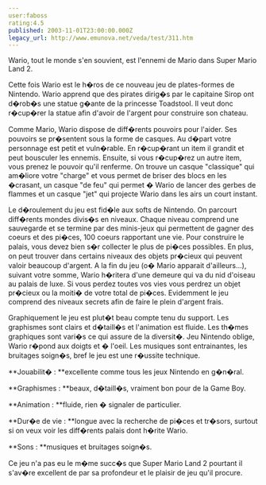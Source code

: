 ```yaml
---
user:faboss
rating:4.5
published: 2003-11-01T23:00:00.000Z
legacy_url: http://www.emunova.net/veda/test/311.htm
---
```

Wario, tout le monde s'en souvient, est l'ennemi de Mario dans Super Mario Land 2\.  

  

Cette fois Wario est le h�ros de ce nouveau jeu de plates-formes de Nintendo. Wario apprend que des pirates dirig�s par le capitaine Sirop ont d�rob�s une statue g�ante de la princesse Toadstool. Il veut donc r�cup�rer la statue afin d'avoir de l'argent pour construire son chateau.  

  

Comme Mario, Wario dispose de diff�rents pouvoirs pour l'aider. Ses pouvoirs se pr�sentent sous la forme de casques. Au d�part votre personnage est petit et vuln�rable. En r�cup�rant un item il grandit et peut bousculer les ennemis. Ensuite, si vous r�cup�rez un autre item, vous prenez le pouvoir qu'il renferme. On trouve un casque "classique" qui am�liore votre "charge" et vous permet de briser des blocs en les �crasant, un casque "de feu" qui permet � Wario de lancer des gerbes de flammes et un casque "jet" qui projecte Wario dans les airs un court instant.  

  

Le d�roulement du jeu est fid�le aux softs de Nintendo. On parcourt diff�rents mondes divis�s en niveaux. Chaque niveau comprend une sauvegarde et se termine par des minis-jeux qui permettent de gagner des coeurs et des pi�ces, 100 coeurs rapportant une vie. Pour construire le palais, vous devez bien s�r collecter le plus de pi�ces possibles. En plus, on peut trouver dans certains niveaux des objets pr�cieux qui peuvent valoir beaucoup d'argent. A la fin du jeu (o� Mario apparait d'ailleurs...), suivant votre somme, Wario h�ritera d'une demeure qui va du nid d'oiseau au palais de luxe. Si vous perdez toutes vos vies vous perdrez un objet pr�cieux ou la moiti� de votre total de pi�ces. Evidemment le jeu comprend des niveaux secrets afin de faire le plein d'argent frais.  

  

Graphiquement le jeu est plut�t beau compte tenu du support. Les graphismes sont clairs et d�taill�s et l'animation est fluide. Les th�mes graphiques sont vari�s ce qui assure de la diversit�. Jeu Nintendo oblige, Wario r�pond aux doigts et � l'oeil. Les musiques sont entrainantes, les bruitages soign�s, bref le jeu est une r�ussite technique.  

  

**Jouabilit� : **excellente comme tous les jeux Nintendo en g�n�ral.  

  

**Graphismes : **beaux, d�taill�s, vraiment bon pour de la Game Boy.  

  

**Animation : **fluide, rien � signaler de particulier.  

  

**Dur�e de vie : **longue avec la recherche de pi�ces et tr�sors, surtout si on veux voir les diff�rents palais dont h�rite Wario.  

  

**Sons : **musiques et bruitages soign�s.  

  

Ce jeu n'a pas eu le m�me succ�s que Super Mario Land 2 pourtant il s'av�re excellent de par sa profondeur et le plaisir de jeu qu'il procure.